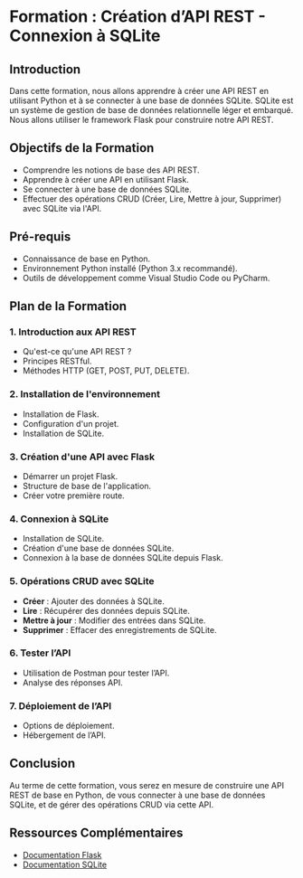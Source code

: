 # Formation : Création d’API REST - Connexion à SQLite

## Introduction
Dans cette formation, nous allons apprendre à créer une API REST en utilisant Python et à se connecter à une base de données SQLite. SQLite est un système de gestion de base de données relationnelle léger et embarqué. Nous allons utiliser le framework Flask pour construire notre API REST.

## Objectifs de la Formation
- Comprendre les notions de base des API REST.
- Apprendre à créer une API en utilisant Flask.
- Se connecter à une base de données SQLite.
- Effectuer des opérations CRUD (Créer, Lire, Mettre à jour, Supprimer) avec SQLite via l'API.

## Pré-requis
- Connaissance de base en Python.
- Environnement Python installé (Python 3.x recommandé).
- Outils de développement comme Visual Studio Code ou PyCharm.

## Plan de la Formation

### 1. Introduction aux API REST
   - Qu'est-ce qu'une API REST ?
   - Principes RESTful.
   - Méthodes HTTP (GET, POST, PUT, DELETE).

### 2. Installation de l'environnement
   - Installation de Flask.
   - Configuration d'un projet.
   - Installation de SQLite.

### 3. Création d'une API avec Flask
   - Démarrer un projet Flask.
   - Structure de base de l'application.
   - Créer votre première route.

### 4. Connexion à SQLite
   - Installation de SQLite.
   - Création d'une base de données SQLite.
   - Connexion à la base de données SQLite depuis Flask.

### 5. Opérations CRUD avec SQLite
   - **Créer** : Ajouter des données à SQLite.
   - **Lire** : Récupérer des données depuis SQLite.
   - **Mettre à jour** : Modifier des entrées dans SQLite.
   - **Supprimer** : Effacer des enregistrements de SQLite.

### 6. Tester l’API
   - Utilisation de Postman pour tester l’API.
   - Analyse des réponses API.

### 7. Déploiement de l’API
   - Options de déploiement.
   - Hébergement de l’API.

## Conclusion
Au terme de cette formation, vous serez en mesure de construire une API REST de base en Python, de vous connecter à une base de données SQLite, et de gérer des opérations CRUD via cette API.

## Ressources Complémentaires
- [Documentation Flask](https://flask.palletsprojects.com/en/2.0.x/)
- [Documentation SQLite](https://www.sqlite.org/docs.html)